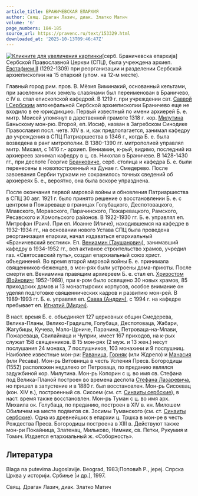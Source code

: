 ```yaml
---
article_title: БРАНИЧЕВСКАЯ ЕПАРХИЯ
author: Свящ. Драган Лазич, диак. Златко Матич
volume: '6'
page_numbers: 184-185
source_url: https://pravenc.ru/text/153329.html
downloaded_at: '2025-10-13T09:46:47Z'
---
```


[![](https://pravenc.ru/data/773/460/1234/i200.jpg "Кликните для увеличения картинки")](https://pravenc.ru/data/773/460/1234/i400.jpg)[серб. Браничевска епархиjа] Сербской Православной Церкви (СПЦ), была учреждена архиеп. [Евстафием II](<https://pravenc.ru/text/Евстафием II.html>) (1292-1309) при реорганизации и разделении Сербской архиепископии на 15 епархий (упом. на 12-м месте).

Главный город рим. пров. В. Мёзия Виминакий, основанный кельтами, при заселении этих земель славянами был переименован в Браничево, с IV в. стал епископской кафедрой. В 1219 г. при учреждении свт. [Саввой I Сербским](<https://pravenc.ru/text/Саввой I Сербским.html>) автокефальной Сербской архиепископии Браничево еще не входило в ее юрисдикцию. Первый известный по имени архиерей Б. е. митр. Моисей упомянут в дарственной грамоте 1318 г. кор. [Милутина](https://pravenc.ru/text/Милутин.html) Баньскому мон-рю. Второй, еп. Иосиф, назван в Загребском Синодике Православия посл. четв. XIV в. и, как предполагается, занимал кафедру до учреждения в СПЦ Патриаршества в 1346 г., когда Б. е. была возведена в ранг митрополии. В 1380-1390 гг. митрополией управлял митр. Михаил, с 1416 г.- архиеп. Вениамин, к-рый, видимо, последний из архиереев занимал кафедру в ц. св. Николая в Браничеве. В 1428-1430 гг., при деспоте Георгие [Бранковиче](https://pravenc.ru/text/Бранковиче.html), серб. столица и кафедра Б. е. были перенесены в новопостроенный на Дунае г. Смедерево. После завоевания Сербии турками не сохранилось точных сведений об архиереях Б. е., вероятно, она была вскоре упразднена.

После окончания первой мировой войны и обновления Патриаршества в СПЦ 30 авг. 1921 г. было принято решение о восстановлении Б. е. с центром в Пожареваце в границах Голубацкого, Деспотовацкого, Млавского, Моравского, Парачинского, Пожаревацкого, Рамского, Ресавского и Хомольского районов. В 1922-1930 гг. Б. е. управлял еп. Митрофан (Раич). При еп. Иоанне (Иличе), находившемся на кафедре в 1932-1934 гг., на основании нового Устава СПЦ была проведена реорганизация епархии, начал издаваться епархиальный «Браничевский вестник». Еп. [Вениамин (Таушанович)](<https://pravenc.ru/text/Вениамин (Таушанович).html>), занимавший кафедру в 1934-1952 гг., вел активное строительство храмов, учредил газ. «Святосавский путь», создал епархиальный союз христ. объединений. Во время второй мировой войны Б. е. принимала священников-беженцев, в мон-рях были устроены дома-приюты. После смерти еп. Вениамина правящим архиереем Б. е. стал еп. [Хризостом (Войнович](<https://pravenc.ru/text/Хризостом (Войнович.html>); 1952-1989), при к-ром было освящено 30 новых храмов, 85 приходских домов и 13 монастырских корпусов, особое внимание он уделял подготовке священнических кадров и развитию мон-рей. В 1989-1993 гг. Б. е. управлял еп. [Савва (Андрич)](<https://pravenc.ru/text/Савва (Андрич).html>), с 1994 г. на кафедре пребывает еп. [Игнатий (Мидич)](<https://pravenc.ru/text/Игнатий (Мидич).html>).

В наст. время Б. е. объединяет 127 церковных общин Смедерева, Велика-Планы, Велико-Градиште, Голубаца, Деспотоваца, Жабари, Жагубицы, Кучева, Мало-Црниче, Парачина, Петроваца-на-Млави, Пожареваца, Свилайнаца и Чуприи, имеет 167 приходов, на к-рых служат 158 священников. В 15 мон-рях (2 муж. и 13 жен.) несут послушания 24 монаха, 7 послушников, 103 монахини и 9 послушниц. Наиболее известные мон-ри: [Раваница](https://pravenc.ru/text/Раваница.html), [Горняк](https://pravenc.ru/text/Горняк.html) (или Ждрело) и [Манасия](https://pravenc.ru/text/Манасия.html) (или Ресава). Мон-рь Витовница в честь Успения Пресв. Богородицы (1552) расположен недалеко от Петроваца, по преданию являлся задужбиной кор. Милутина. Мон-рь Копорин с ц. во имя св. Стефана под Велика-Планой построен во времена деспота [Стефана Лазаревича](<https://pravenc.ru/text/Стефана Лазаревича.html>), но пришел в запустение и в 1880 г. был восстановлен. Мон-рь Сисоевац (кон. XIV в.), построенный св. Сисоем (см. ст. [Синаиты сербские](<https://pravenc.ru/text/Синаиты сербские.html>)), в наст. время также восстановлен. Мон-рь Туман с ц. во имя арх. Михаила ок. Голубаца, по преданию, построен в XIV в. кн. Милошем Обиличем на месте подвигов св. Зосимы Туманского (см. ст. [Синаиты сербские](<https://pravenc.ru/text/Синаиты сербские.html>)). Одна из древнейших в епархии ц. Тршка в мон-ре в честь Рождества Пресв. Богородицы построена в XIII в. Действуют также мон-ри Покайница, Златенац, Мильково, Нимник, св. Петки, Рукумия и Томич. Издается епархиальный ж. «Соборность».

## Литература

Blaga na putevima Jugoslavije. Beograd, 1983;Поповић Р., jереj. Спрска Црква у историjи. Србиње [и др.], 1997.

Свящ. Драган Лазич, диак. Златко Матич
